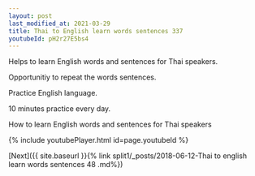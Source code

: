 ```yaml
---
layout: post
last_modified_at: 2021-03-29
title: Thai to English learn words sentences 337 
youtubeId: pH2r27E5bs4
---
```

 
 
Helps to learn English words and sentences for Thai speakers.

Opportunitiy to repeat the words sentences. 

Practice English language. 
 
10 minutes practice every day. 
 
How to learn English words and sentences for Thai speakers 
 
{% include youtubePlayer.html id=page.youtubeId %}
 
 
[Next]({{ site.baseurl }}{% link  split1/_posts/2018-06-12-Thai to english learn words sentences 48 .md%})
 
